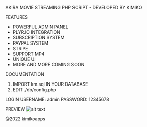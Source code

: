 AKIRA MOVIE STREAMING PHP SCRIPT - DEVELOPED BY KIMIKO

FEATURES
- POWERFUL ADMIN PANEL
- PLYR.IO INTEGRATION
- SUBSCRIPTION SYSTEM
- PAYPAL SYSTEM
- STRIPE
- SUPPORT MP4
- UNIQUE UI
- MORE AND MORE COMING SOON

DOCUMENTATION

1. IMPORT km.sql IN YOUR DATABASE
2. EDIT ./db/config.php

LOGIN
USERNAME: admin
PASSWORD: 12345678

PREVIEW
![alt text](https://github.com/himitsuuu/Akira-Movie-Streaming-Script/blob/master/preview.png?raw=true)

@2022 kimikoapps
